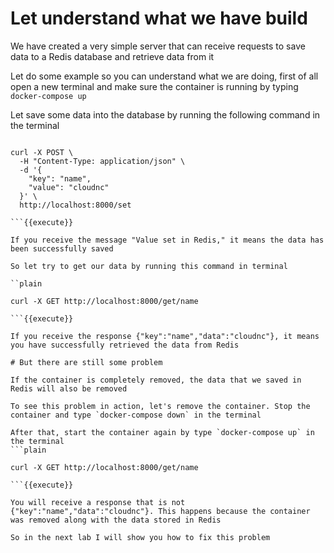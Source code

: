 # Let understand what we have build

We have created a very simple server that can receive requests to save data to a Redis database and retrieve data from it

Let do some example so you can understand what we are doing, first of all open a new terminal and make sure the container is running by typing `docker-compose up`

Let save some data into the database by running the following command in the terminal

```plain

curl -X POST \
  -H "Content-Type: application/json" \
  -d '{
    "key": "name",
    "value": "cloudnc"
  }' \
  http://localhost:8000/set

```{{execute}}

If you receive the message "Value set in Redis," it means the data has been successfully saved

So let try to get our data by running this command in terminal

``plain

curl -X GET http://localhost:8000/get/name

```{{execute}}

If you receive the response {"key":"name","data":"cloudnc"}, it means you have successfully retrieved the data from Redis

# But there are still some problem

If the container is completely removed, the data that we saved in Redis will also be removed

To see this problem in action, let's remove the container. Stop the container and type `docker-compose down` in the terminal

After that, start the container again by type `docker-compose up` in the terminal
```plain

curl -X GET http://localhost:8000/get/name

```{{execute}}

You will receive a response that is not {"key":"name","data":"cloudnc"}. This happens because the container was removed along with the data stored in Redis

So in the next lab I will show you how to fix this problem